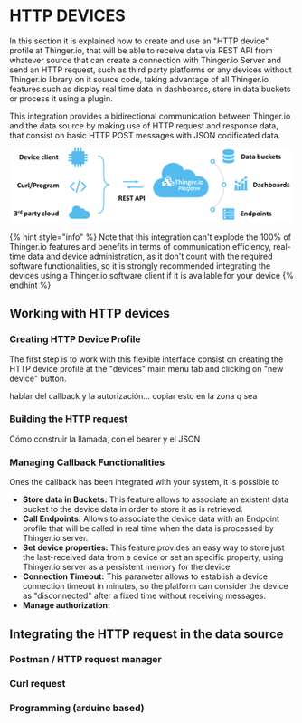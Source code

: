 # HTTP DEVICES

In this section it is explained how to create and use an "HTTP device" profile at Thinger.io, that will be able to receive data via REST API from whatever source that can create a connection with Thinger.io Server and send an HTTP request, such as third party platforms or any devices without Thinger.io library on it source code, taking advantage of all Thinger.io features such as display real time data in dashboards, store in data buckets or process it using a plugin. 

This integration provides a bidirectional communication between Thinger.io and the data source by making use of HTTP request and response data, that consist on basic HTTP POST messages with JSON codificated data. 

![](../.gitbook/assets/image%20%2828%29.png)

{% hint style="info" %}
Note that this integration can't explode the 100% of Thinger.io features and benefits in terms of communication efficiency, real-time data and device administration, as it don't count with the required software functionalities, so it is strongly recommended integrating the devices using a Thinger.io software client if it is available for your device
{% endhint %}

## Working with HTTP devices

### Creating HTTP Device Profile

The first step is to work with this flexible interface consist on creating the HTTP device profile at the "devices" main menu tab and clicking on "new device" button. 

hablar del callback y la autorización... copiar esto en la zona q sea 

### Building the HTTP request

Cómo construir la llamada, con el bearer y el JSON

### Managing Callback Functionalities 

Ones the callback has been integrated with your system, it is possible to 

* **Store data in Buckets:** This feature allows to associate an existent data bucket to the device data in order to store it as is retrieved. 
* **Call Endpoints:** Allows to associate the device data with an Endpoint profile that will be called in real time when the data is processed by Thinger.io server. 
* **Set device properties:** This feature provides an easy way to store just the last-received data from a device or set an specific property, using Thinger.io server as a persistent memory for the device.  
* **Connection Timeout:** This parameter allows to establish a device connection timeout in minutes, so the platform can consider the device as "disconnected" after a fixed time without receiving messages. 
* **Manage authorization:** 

## Integrating the HTTP request in the data source

### Postman / HTTP request manager

### Curl request

### Programming \(arduino based\) 



